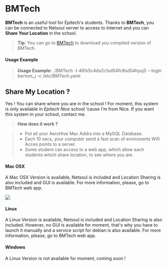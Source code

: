 BMTech
===================

**BMTech** is an useful tool for Epitech's students. Thanks to **BMTech**, you can be connected to Netsoul server to access to Internet and you can **Share Your Location** in the school.
> **Tip:** You can go to [BMTech](http://jobertomeu.fr/bmteh) to download you compiled version of BMTech.

#### Usage Example
> **Usage Example:** ./BMTech -t 46fs5c4ds2c1sd54fc8sd54hyuj5 --login bertom_j -c /etc/BMTech.yaml 

Share My Location ?
-------------

Yes ! You can share where you are in the school ! For moment, this system is only available in *Epitech Nice* school 'cause I'm from Nice. If you want this system in your school, contact me.

> **How does it work ?**

> - Put all your AeroHive Mac Addrs into a MySQL Database.
> - Each 10 secs, your computer send a fast scan of environents Wifi Acces points to a server.
> - Some student can access to a web app, which allow each students which share location, to see where you are.

#### <i class="icon-apple"></i> Mac OSX

A Mac OSX Version is available, Netsoul is included and Location Sharing is also included and GUI is available. For more information, please, go to BMTech web app.

![](http://jobertomeu.fr/bmtech/BMTechPreview_MacOSX.png)

#### <i class="icon-linux"></i> Linux

A Linux Version is available, Netsoul is included and Location Sharing is also included. However, no GUI is available for moment, that's why you have to launch it manually and a service script for debian is also available. For more information, please, go to BMTech web app.


#### <i class="icon-linux"></i> Windows

A Linux Version is not available for moment, coming soon !
